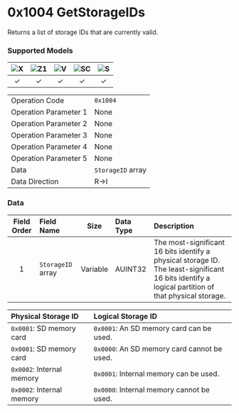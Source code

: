 # 0x1004 GetStorageIDs

Returns a list of storage IDs that are currently valid.  

### Supported Models
| ![X](https://img.shields.io/badge/X-purple) | ![Z1](https://img.shields.io/badge/Z1-blue) | ![V](https://img.shields.io/badge/V-green) | ![SC](https://img.shields.io/badge/SC-orange) | ![S](https://img.shields.io/badge/S-red) |
|:-:|:-:|:-:|:-:|:-:|
| ✓ | ✓ | ✓ | ✓ | ✓ |

| | |
|:--|:--|
| Operation Code | `0x1004` |
| Operation Parameter 1 | None |
| Operation Parameter 2 | None |
| Operation Parameter 3 | None |
| Operation Parameter 4 | None |
| Operation Parameter 5 | None |
| Data | `StorageID` array |
| Data Direction | R->I |

### Data

| Field Order | Field Name | Size | Data Type | Description |
|:-:|:--|:-:|:--|:--|
| 1 | `StorageID` array | Variable | AUINT32 | The most-significant 16 bits identify a physical storage ID. The least-significant 16 bits identify a logical partition of that physical storage. |

| Physical Storage ID | Logical Storage ID |
|:--|:--|
| `0x0001`: SD memory card | `0x0001`: An SD memory card can be used. |
| `0x0001`: SD memory card | `0x0000`: An SD memory card cannot be used. |
| `0x0002`: Internal memory | `0x0001`: Internal memory can be used. |
| `0x0002`: Internal memory | `0x0000`: Internal memory cannot be used. |
